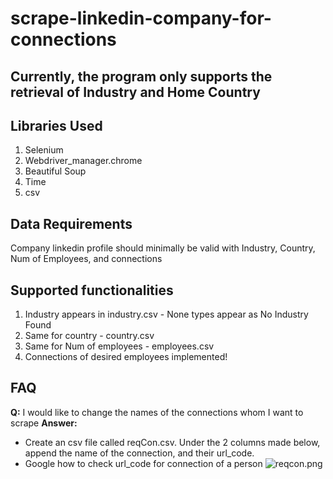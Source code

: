 # scrape-linkedin-company-for-connections

## Currently, the program only supports the retrieval of Industry and Home Country

## Libraries Used
1. Selenium 
2. Webdriver_manager.chrome
3. Beautiful Soup
4. Time
5. csv


## Data Requirements
Company linkedin profile should minimally be valid with Industry, Country, Num of Employees, and connections


## Supported functionalities
1. Industry appears in industry.csv - None types appear as No Industry Found
2. Same for country - country.csv
3. Same for Num of employees - employees.csv
4. Connections of desired employees implemented! 


## FAQ
**Q:** I would like to change the names of the connections whom I want to scrape
**Answer:** 
- Create an csv file called reqCon.csv. Under the 2 columns made below, append the name of the connection, and their url_code.
- Google how to check url_code for connection of a person
![reqcon.png](..\screenshots\reqcon.png)





